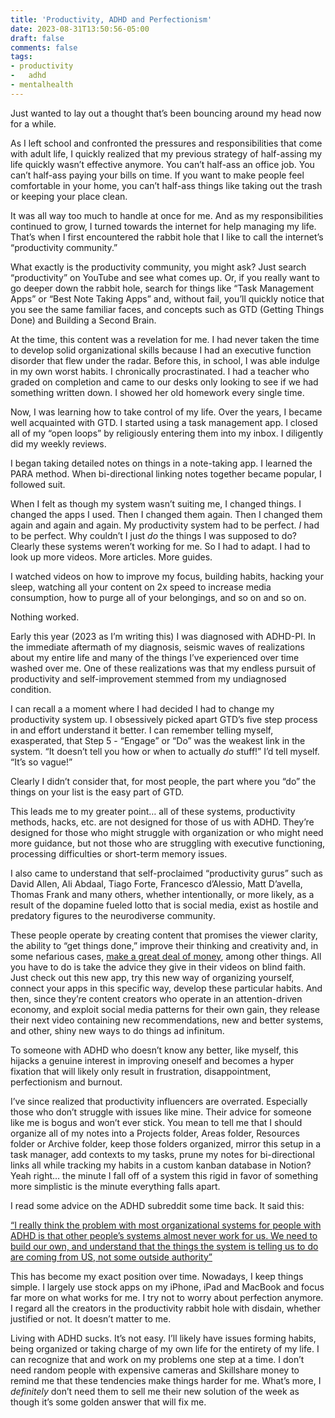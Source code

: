 ```yaml
---
title: 'Productivity, ADHD and Perfectionism'
date: 2023-08-31T13:50:56-05:00
draft: false
comments: false
tags:
- productivity
-	adhd
- mentalhealth
---
```


Just wanted to lay out a thought that’s been bouncing around my head now for a while.


As I left school and confronted the pressures and responsibilities that come with adult life, I quickly realized that my previous strategy of half-assing my life quickly wasn’t effective anymore. You can’t half-ass an office job. You can’t half-ass paying your bills on time. If you want to make people feel comfortable in your home, you can’t half-ass things like taking out the trash or keeping your place clean. 


It was all way too much to handle at once for me. And as my responsibilities continued to grow, I turned towards the internet for help managing my life. That’s when I first encountered the rabbit hole that I like to call the internet’s “productivity community.” 


What exactly is the productivity community, you might ask? Just search “productivity” on YouTube and see what comes up. Or, if you really want to go deeper down the rabbit hole, search for things like “Task Management Apps” or “Best Note Taking Apps” and, without fail, you’ll quickly notice that you see the same familiar faces, and concepts such as GTD (Getting Things Done) and Building a Second Brain. 


At the time, this content was a revelation for me. I had never taken the time to develop solid organizational skills because I had an executive function disorder that flew under the radar. Before this, in school, I was able indulge in my own worst habits. I chronically procrastinated. I had a teacher who graded on completion and came to our desks only looking to see if we had something written down. I showed her old homework every single time. 


Now, I was learning how to take control of my life. Over the years, I became well acquainted with GTD. I started using a task management app. I closed all of my “open loops” by religiously entering them into my inbox. I diligently did my weekly reviews. 


I began taking detailed notes on things in a note-taking app. I learned the PARA method. When bi-directional linking notes together became popular, I followed suit. 


When I felt as though my system wasn’t suiting me, I changed things. I changed the apps I used. Then I changed them again. Then I changed them again and again and again. My productivity system had to be perfect. *I* had to be perfect. Why couldn’t I just *do* the things I was supposed to do? Clearly these systems weren’t working for me. So I had to adapt. I had to look up more videos. More articles. More guides. 

I watched videos on how to improve my focus, building habits, hacking your sleep, watching all your content on 2x speed to increase media consumption, how to purge all of your belongings, and so on and so on. 

Nothing worked. 

Early this year (2023 as I’m writing this) I was diagnosed with ADHD-PI. In the immediate aftermath of my diagnosis, seismic waves of realizations about my entire life and many of the things I’ve experienced over time washed over me. One of these realizations was that my endless pursuit of productivity and self-improvement stemmed from my undiagnosed condition. 

I can recall a a moment where I had decided I had to change my productivity system up. I obsessively picked apart GTD’s five step process in and effort understand it better. I can remember telling myself, exasperated, that Step 5 - “Engage” or “Do” was the weakest link in the system. “It doesn’t tell you how or when to actually *do* stuff!” I’d tell myself. “It’s so vague!” 

Clearly I didn’t consider that, for most people, the part where you “do” the things on your list is the easy part of GTD. 

This leads me to my greater point… all of these systems, productivity methods, hacks, etc. are not designed for those of us with ADHD. They’re designed for those who might struggle with organization or who might need more guidance, but not those who are struggling with executive functioning, processing difficulties or short-term memory issues. 

I also came to understand that self-proclaimed “productivity gurus” such as David Allen, Ali Abdaal, Tiago Forte, Francesco d’Alessio, Matt D’avella, Thomas Frank and many others, whether intentionally, or more likely, as a result of the dopamine fueled lotto that is social media, exist as hostile and predatory figures to the neurodiverse community. 

These people operate by creating content that promises the viewer clarity, the ability to “get things done,” improve their thinking and creativity and, in some nefarious cases, [make a great deal of money](https://youtu.be/mBTPvvgRICQ?si=ZTZuIUgQmv1ny3Jo), among other things. All you have to do is take the advice they give in their videos on blind faith. Just check out this new app, try this new way of organizing yourself, connect your apps in this specific way, develop these particular habits. And then, since they’re content creators who operate in an attention-driven economy, and exploit social media patterns for their own gain, they release their next video containing new recommendations, new and better systems, and other, shiny new ways to do things ad infinitum. 

To someone with ADHD who doesn’t know any better, like myself, this hijacks a genuine interest in improving oneself and becomes a hyper fixation that will likely only result in frustration, disappointment, perfectionism and burnout. 

I’ve since realized that productivity influencers are overrated. Especially those who don’t struggle with issues like mine. Their advice for someone like me is bogus and won’t ever stick. You mean to tell me that I should organize all of my notes into a Projects folder, Areas folder, Resources folder or Archive folder, keep those folders organized, mirror this setup in a task manager, add contexts to my tasks, prune my notes for bi-directional links all while tracking my habits in a custom kanban database in Notion? Yeah right… the minute I fall off of a system this rigid in favor of something more simplistic is the minute everything falls apart. 

I read some advice on the ADHD subreddit some time back. It said this: 

[“I really think the problem with most organizational systems for people with ADHD is that other people’s systems almost never work for us. We need to build our own, and understand that the things the system is telling us to do are coming from US, not some outside authority”](https://www.reddit.com/r/ADHD/comments/thbs8q/i_need_help_finding_a_single_source_of_truth/)

This has become my exact position over time. Nowadays, I keep things simple. I largely use stock apps on my iPhone, iPad and MacBook and focus far more on what works for me. I try not to worry about perfection anymore. I regard all the creators in the productivity rabbit hole with disdain, whether justified or not. It doesn’t matter to me. 

Living with ADHD sucks. It’s not easy. I’ll likely have issues forming habits, being organized or taking charge of my own life for the entirety of my life. I can recognize that and work on my problems one step at a time. I don’t need random people with expensive cameras and Skillshare money to remind me that these tendencies make things harder for me. What’s more, I *definitely* don’t need them to sell me their new solution of the week as though it’s some golden answer that will fix me. 



